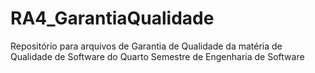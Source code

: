 # RA4_GarantiaQualidade
Repositório para arquivos de Garantia de Qualidade da matéria de Qualidade de Software do Quarto Semestre de Engenharia de Software
